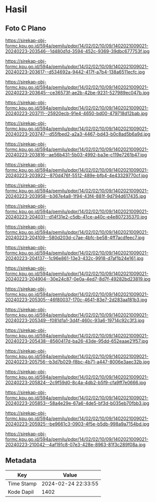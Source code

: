 # Hasil

## Foto C Plano

https://sirekap-obj-formc.kpu.go.id/594a/pemilu/pdpr/14/02/02/10/09/1402021009021-20240223-203546--1d480d1d-3594-452c-9369-39dbc677753f.jpg

https://sirekap-obj-formc.kpu.go.id/594a/pemilu/pdpr/14/02/02/10/09/1402021009021-20240223-203617--d534692a-9442-417f-a7b4-138a6511ecfc.jpg

https://sirekap-obj-formc.kpu.go.id/594a/pemilu/pdpr/14/02/02/10/09/1402021009021-20240223-203645--ce36573f-ae2b-42be-9231-527989ec047b.jpg

https://sirekap-obj-formc.kpu.go.id/594a/pemilu/pdpr/14/02/02/10/09/1402021009021-20240223-203711--25920ecb-91e4-4650-bd00-479718d12bab.jpg

https://sirekap-obj-formc.kpu.go.id/594a/pemilu/pdpr/14/02/02/10/09/1402021009021-20240223-203747--d55fbed2-a2a3-4467-bd43-b0c8ad5b6a9d.jpg

https://sirekap-obj-formc.kpu.go.id/594a/pemilu/pdpr/14/02/02/10/09/1402021009021-20240223-203816--ae56b431-5b03-4992-ba3e-c119e7261b47.jpg

https://sirekap-obj-formc.kpu.go.id/594a/pemilu/pdpr/14/02/02/10/09/1402021009021-20240223-203922--870d476f-5512-489e-bfb4-4e43329770cf.jpg

https://sirekap-obj-formc.kpu.go.id/594a/pemilu/pdpr/14/02/02/10/09/1402021009021-20240223-203958--b367e4a8-1f94-43f4-881f-9d794d617435.jpg

https://sirekap-obj-formc.kpu.go.id/594a/pemilu/pdpr/14/02/02/10/09/1402021009021-20240223-204031--d14f31e2-c5db-41ce-a40c-e4e807235370.jpg

https://sirekap-obj-formc.kpu.go.id/594a/pemilu/pdpr/14/02/02/10/09/1402021009021-20240223-204109--580d203d-c7ae-4bfc-be58-4ff7acdfeec7.jpg

https://sirekap-obj-formc.kpu.go.id/594a/pemilu/pdpr/14/02/02/10/09/1402021009021-20240223-204137--1c96e861-13e3-432c-9918-d7af1b24e161.jpg

https://sirekap-obj-formc.kpu.go.id/594a/pemilu/pdpr/14/02/02/10/09/1402021009021-20240223-204904--30e24c87-0e0a-4ed7-8d7f-49282bd23819.jpg

https://sirekap-obj-formc.kpu.go.id/594a/pemilu/pdpr/14/02/02/10/09/1402021009021-20240223-205305--46f80037-170c-4641-83e7-2d283aa181b3.jpg

https://sirekap-obj-formc.kpu.go.id/594a/pemilu/pdpr/14/02/02/10/09/1402021009021-20240223-205349--f081d1a1-3d4f-460c-93a6-19714c92c3f3.jpg

https://sirekap-obj-formc.kpu.go.id/594a/pemilu/pdpr/14/02/02/10/09/1402021009021-20240223-205438--8560417d-ba26-43de-95dd-652eaae21f57.jpg

https://sirekap-obj-formc.kpu.go.id/594a/pemilu/pdpr/14/02/02/10/09/1402021009021-20240223-205756--b3d7b029-f8bc-4b71-a447-8006e3aec32b.jpg

https://sirekap-obj-formc.kpu.go.id/594a/pemilu/pdpr/14/02/02/10/09/1402021009021-20240223-205824--2c9f59d0-8c4a-4db2-b5f9-cfa9ff7e0666.jpg

https://sirekap-obj-formc.kpu.go.id/594a/pemilu/pdpr/14/02/02/10/09/1402021009021-20240223-205853--58a4e29e-67a6-4de5-bf3d-b035eb70fbb3.jpg

https://sirekap-obj-formc.kpu.go.id/594a/pemilu/pdpr/14/02/02/10/09/1402021009021-20240223-205925--be9661c3-0903-4f5e-b5db-998a9a7154bd.jpg

https://sirekap-obj-formc.kpu.go.id/594a/pemilu/pdpr/14/02/02/10/09/1402021009021-20240223-210042--4af191c8-07e3-428e-8963-81f3c289f08a.jpg


## Metadata

| Key        | Value               |
| ---------- | ------------------- |
| Time Stamp | 2024-02-24 22:33:55 |
| Kode Dapil | 1402                |



